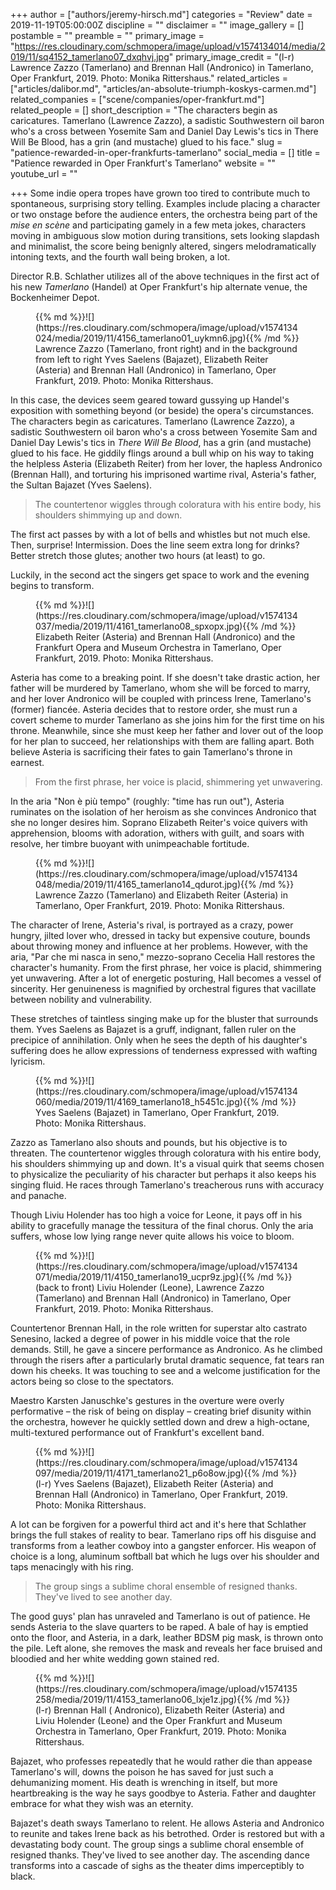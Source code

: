 +++
author = ["authors/jeremy-hirsch.md"]
categories = "Review"
date = 2019-11-19T05:00:00Z
discipline = ""
disclaimer = ""
image_gallery = []
postamble = ""
preamble = ""
primary_image = "https://res.cloudinary.com/schmopera/image/upload/v1574134014/media/2019/11/sq4152_tamerlano07_dxqhvj.jpg"
primary_image_credit = "(l-r) Lawrence Zazzo (Tamerlano) and Brennan Hall (Andronico) in Tamerlano, Oper Frankfurt, 2019. Photo: Monika Rittershaus."
related_articles = ["articles/dalibor.md", "articles/an-absolute-triumph-koskys-carmen.md"]
related_companies = ["scene/companies/oper-frankfurt.md"]
related_people = []
short_description = "The characters begin as caricatures. Tamerlano (Lawrence Zazzo), a sadistic Southwestern oil baron who's a cross between Yosemite Sam and Daniel Day Lewis's tics in There Will Be Blood, has a grin (and mustache) glued to his face."
slug = "patience-rewarded-in-oper-frankfurts-tamerlano"
social_media = []
title = "Patience rewarded in Oper Frankfurt's Tamerlano"
website = ""
youtube_url = ""

+++
Some indie opera tropes have grown too tired to contribute much to spontaneous, surprising story telling. Examples include placing a character or two onstage before the audience enters, the orchestra being part of the _mise en scène_ and participating gamely in a few meta jokes, characters moving in ambiguous slow motion during transitions, sets looking slapdash and minimalist, the score being benignly altered, singers melodramatically intoning texts, and the fourth wall being broken, a lot.

Director R.B. Schlather utilizes all of the above techniques in the first act of his new _Tamerlano_ (Handel) at Oper Frankfurt's hip alternate venue, the Bockenheimer Depot.

<figure data-type="image">{{% md %}}![](https://res.cloudinary.com/schmopera/image/upload/v1574134024/media/2019/11/4156_tamerlano01_uykmn6.jpg){{% /md %}}

<figcaption>Lawrence Zazzo (Tamerlano, front right) and in the background from left to right Yves Saelens (Bajazet), Elizabeth Reiter (Asteria) and Brennan Hall (Andronico) in Tamerlano, Oper Frankfurt, 2019. Photo: Monika Rittershaus.</figcaption>  
</figure>

In this case, the devices seem geared toward gussying up Handel's exposition with something beyond (or beside) the opera's circumstances. The characters begin as caricatures. Tamerlano (Lawrence Zazzo), a sadistic Southwestern oil baron who's a cross between Yosemite Sam and Daniel Day Lewis's tics in _There Will Be Blood_, has a grin (and mustache) glued to his face. He giddily flings around a bull whip on his way to taking the helpless Asteria (Elizabeth Reiter) from her lover, the hapless Andronico (Brennan Hall), and torturing his imprisoned wartime rival, Asteria's father, the Sultan Bajazet (Yves Saelens).

> The countertenor wiggles through coloratura with his entire body, his shoulders shimmying up and down.

The first act passes by with a lot of bells and whistles but not much else. Then, surprise! Intermission. Does the line seem extra long for drinks? Better stretch those glutes; another two hours (at least) to go.

Luckily, in the second act the singers get space to work and the evening begins to transform.

<figure data-type="image">{{% md %}}![](https://res.cloudinary.com/schmopera/image/upload/v1574134037/media/2019/11/4161_tamerlano08_spxopx.jpg){{% /md %}}

<figcaption>Elizabeth Reiter (Asteria) and Brennan Hall (Andronico) and the Frankfurt Opera and Museum Orchestra in Tamerlano, Oper Frankfurt, 2019. Photo: Monika Rittershaus.</figcaption>  
</figure>

Asteria has come to a breaking point. If she doesn't take drastic action, her father will be murdered by Tamerlano, whom she will be forced to marry, and her lover Andronico will be coupled with princess Irene, Tamerlano's (former) fiancée. Asteria decides that to restore order, she must run a covert scheme to murder Tamerlano as she joins him for the first time on his throne. Meanwhile, since she must keep her father and lover out of the loop for her plan to succeed, her relationships with them are falling apart. Both believe Asteria is sacrificing their fates to gain Tamerlano's throne in earnest.

> From the first phrase, her voice is placid, shimmering yet unwavering.

In the aria "Non è più tempo" (roughly: "time has run out"), Asteria ruminates on the isolation of her heroism as she convinces Andronico that she no longer desires him. Soprano Elizabeth Reiter's voice quivers with apprehension, blooms with adoration, withers with guilt, and soars with resolve, her timbre buoyant with unimpeachable fortitude.

<figure data-type="image">{{% md %}}![](https://res.cloudinary.com/schmopera/image/upload/v1574134048/media/2019/11/4165_tamerlano14_qdurot.jpg){{% /md %}}

<figcaption>Lawrence Zazzo (Tamerlano) and Elizabeth Reiter (Asteria) in Tamerlano, Oper Frankfurt, 2019. Photo: Monika Rittershaus.</figcaption>  
</figure>

The character of Irene, Asteria's rival, is portrayed as a crazy, power hungry, jilted lover who, dressed in tacky but expensive couture, bounds about throwing money and influence at her problems. However, with the aria, "Par che mi nasca in seno," mezzo-soprano Cecelia Hall restores the character's humanity. From the first phrase, her voice is placid, shimmering yet unwavering. After a lot of energetic posturing, Hall becomes a vessel of sincerity. Her genuineness is magnified by orchestral figures that vacillate between nobility and vulnerability.

These stretches of taintless singing make up for the bluster that surrounds them. Yves Saelens as Bajazet is a gruff, indignant, fallen ruler on the precipice of annihilation. Only when he sees the depth of his daughter's suffering does he allow expressions of tenderness expressed with wafting lyricism.

<figure data-type="image">{{% md %}}![](https://res.cloudinary.com/schmopera/image/upload/v1574134060/media/2019/11/4169_tamerlano18_h5451c.jpg){{% /md %}}

<figcaption>Yves Saelens (Bajazet) in Tamerlano, Oper Frankfurt, 2019. Photo: Monika Rittershaus.</figcaption>  
</figure>

Zazzo as Tamerlano also shouts and pounds, but his objective is to threaten. The countertenor wiggles through coloratura with his entire body, his shoulders shimmying up and down. It's a visual quirk that seems chosen to physicalize the peculiarity of his character but perhaps it also keeps his singing fluid. He races through Tamerlano's treacherous runs with accuracy and panache.

Though Liviu Holender has too high a voice for Leone, it pays off in his ability to gracefully manage the tessitura of the final chorus. Only the aria suffers, whose low lying range never quite allows his voice to bloom.

<figure data-type="image">{{% md %}}![](https://res.cloudinary.com/schmopera/image/upload/v1574134071/media/2019/11/4150_tamerlano19_ucpr9z.jpg){{% /md %}}

<figcaption>(back to front) Liviu Holender (Leone), Lawrence Zazzo (Tamerlano) and Brennan Hall (Andronico) in Tamerlano, Oper Frankfurt, 2019. Photo: Monika Rittershaus.</figcaption>  
</figure>

Countertenor Brennan Hall, in the role written for superstar alto castrato Senesino, lacked a degree of power in his middle voice that the role demands. Still, he gave a sincere performance as Andronico. As he climbed through the risers after a particularly brutal dramatic sequence, fat tears ran down his cheeks. It was touching to see and a welcome justification for the actors being so close to the spectators.

Maestro Karsten Januschke's gestures in the overture were overly performative – the risk of being on display – creating brief disunity within the orchestra, however he quickly settled down and drew a high-octane, multi-textured performance out of Frankfurt's excellent band.

<figure data-type="image">{{% md %}}![](https://res.cloudinary.com/schmopera/image/upload/v1574134097/media/2019/11/4171_tamerlano21_p6o8ow.jpg){{% /md %}}

<figcaption>(l-r) Yves Saelens (Bajazet), Elizabeth Reiter (Asteria) and Brennan Hall (Andronico) in Tamerlano, Oper Frankfurt, 2019. Photo: Monika Rittershaus.</figcaption>  
</figure>

A lot can be forgiven for a powerful third act and it's here that Schlather brings the full stakes of reality to bear. Tamerlano rips off his disguise and transforms from a leather cowboy into a gangster enforcer. His weapon of choice is a long, aluminum softball bat which he lugs over his shoulder and taps menacingly with his ring.

> The group sings a sublime choral ensemble of resigned thanks. They've lived to see another day.

The good guys' plan has unraveled and Tamerlano is out of patience. He sends Asteria to the slave quarters to be raped. A bale of hay is emptied onto the floor, and Asteria, in a dark, leather BDSM pig mask, is thrown onto the pile. Left alone, she removes the mask and reveals her face bruised and bloodied and her white wedding gown stained red.

<figure data-type="image">{{% md %}}![](https://res.cloudinary.com/schmopera/image/upload/v1574135258/media/2019/11/4153_tamerlano06_lxje1z.jpg){{% /md %}}

<figcaption>(l-r) Brennan Hall ( Andronico), Elizabeth Reiter (Asteria) and Liviu Holender (Leone) and the Oper Frankfurt and Museum Orchestra in Tamerlano, Oper Frankfurt, 2019. Photo: Monika Rittershaus.</figcaption>  
</figure>

Bajazet, who professes repeatedly that he would rather die than appease Tamerlano's will, downs the poison he has saved for just such a dehumanizing moment. His death is wrenching in itself, but more heartbreaking is the way he says goodbye to Asteria. Father and daughter embrace for what they wish was an eternity.

Bajazet's death sways Tamerlano to relent. He allows Asteria and Andronico to reunite and takes Irene back as his betrothed. Order is restored but with a devastating body count. The group sings a sublime choral ensemble of resigned thanks. They've lived to see another day. The ascending dance transforms into a cascade of sighs as the theater dims imperceptibly to black.